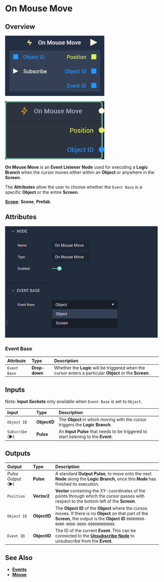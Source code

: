 # On Mouse Move

## Overview

![The On Mouse Move Node with Object Base and Left Button.](../../../.gitbook/assets/node-on-mouse-move-objbase.png)

![The On Mouse Move Node with Screen Base and Left Button.](../../../.gitbook/assets/onmousemovenode20241screen.png)

**On Mouse Move** is an **Event Listener** **Node** used for executing a **Logic Branch** when the cursor moves either within an **Object** or anywhere in the **Screen**.

The **Attributes** allow the user to choose whether the `Event Base` is a specific **Object** or the entire **Screen**.

[**Scope**](../../overview.md#scopes): **Scene**, **Prefab**.

## Attributes

![The On Mouse Move Node Attributes.](../../../.gitbook/assets/node-on-mouse-move-attri.png)

### Event Base

| Attribute | Type | Description |
| :--- | :--- | :--- |
| `Event Base` | **Drop-down** | Whether the **Logic** will be triggered when the cursor enters a particular **Object** or the **Screen**.  |

## Inputs

Note: **Input Sockets** only available when `Event Base` is set to `Object`.

| Input | Type | Description |
| :--- | :--- | :--- |
|`Object ID` | **ObjectID** | The **Object** in which moving with the cursor triggers the **Logic Branch**. |
| `Subscribe` (►)|**Pulse** | An **Input Pulse** that needs to be triggered to start listening to the **Event**. |

## Outputs

| Output | Type | Description |
| :--- | :--- | :--- |
| _Pulse Output_ \(►\) | **Pulse** | A standard **Output Pulse**, to move onto the next **Node** along the **Logic Branch**, once this **Node** has finished its execution. |
| `Position` | **Vector2** | **Vector** containing the XY-coordinates of the points through which the cursor passes with respect to the bottom left of the **Screen**. |
| `Object ID` | **ObjectID** | The **Object ID** of the **Object** where the cursos moves. If there is no **Object** on that part of the **Screen**, the output is the **Object ID** `00000000-0000-0000-0000-000000000000`.  |
|`Event ID`| **ObjectID**| The ID of the current **Event**. This can be connected to the [**Unsubscribe Node**](../unsubscribe.md) to unsubscribe from the **Event**.|

## See Also

* [**Events**](../)
* [**Mouse**](./)

